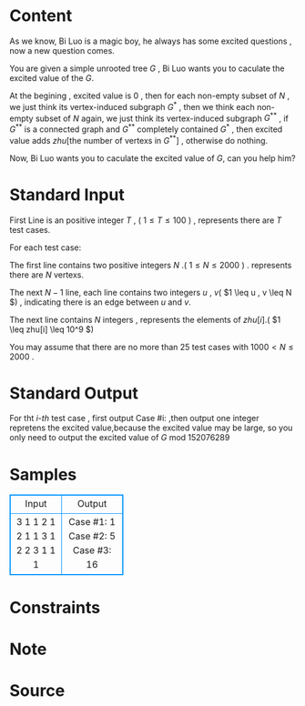 
# Content

As we know, Bi Luo is a magic boy, he always has some excited questions , now a new question comes.

You are given a simple unrooted tree $G$ , Bi Luo wants you to caculate the excited value of the $G$.

At the begining , excited value is $0$ ,  then for each non-empty subset of $N$ , we just think its vertex-induced subgraph $G^{\ast}$ , then we think each non-empty subset of $N$ again, we just think its vertex-induced subgraph $G^{\ast\ast}$ , if $G^{\ast\ast}$ is a connected graph and $G^{\ast\ast}$ completely contained $G^{\ast}$ , then excited value adds $zhu$[the number of vertexs in $G^{\ast\ast}$] , otherwise do nothing.

Now, Bi Luo wants you to caculate the excited value of $G$, can you help him?

# Standard Input

First Line is an positive integer $T$ , ( $1 \leq T \leq 100$ ) , represents there are $T$ test cases.

For each test case: 

The first line contains two positive integers $N$ .( $1 \leq N\leq 2000$  ) . represents there are $N$ vertexs.

The next $N-1$ line, each line contains two integers $u$ , $v$( $1 \leq u , v  \leq N $) , indicating there is an edge between $u$ and $v$.

The next line contains $N$ integers , represents the elements of $zhu[i]$.( $1 \leq zhu[i]  \leq 10^9 $) 

You may assume that there are no more than $25$ test cases with $1000 < N  \leq 2000$ .

# Standard Output

For tht $i$-$th$ test case , first output Case #i:  ,then output one integer repretens the excited value,because the excited value may be large, so you only need to output the excited value of $G$ mod $152076289$

# Samples

<style>
        table,table tr th, table tr td { border:1px solid #0094ff; }
        table { width: 200px; min-height: 25px; line-height: 25px; text-align: center; border-collapse: collapse;}   
    </style>
<table>
	<tr>
		<td>Input</td>
		<td>Output</td>
	</tr>
<tr><td>3
1
1
2
1 2
1 1
3
1 2
2 3
1 1 1</td><td>Case #1: 1
Case #2: 5
Case #3: 16
</td></tr></table>


# Constraints



# Note



# Source



